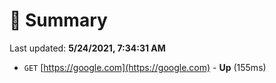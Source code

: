 # 📖 Summary
Last updated: **5/24/2021, 7:34:31 AM**

- `GET` [https://google.com](https://google.com) - **Up** (155ms)
